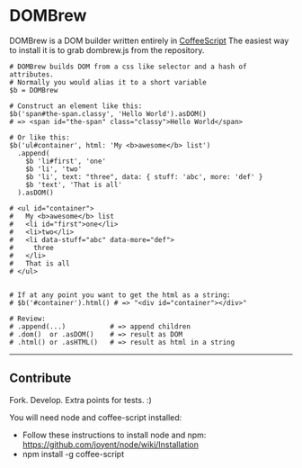 # DOMBrew

DOMBrew is a DOM builder written entirely in [CoffeeScript](http://jashkenas.github.com/coffee-script/)
The easiest way to install it is to grab dombrew.js from the repository.

    # DOMBrew builds DOM from a css like selector and a hash of attributes.
    # Normally you would alias it to a short variable
    $b = DOMBrew

    # Construct an element like this:
    $b('span#the-span.classy', 'Hello World').asDOM()
    # => <span id="the-span" class="classy">Hello World</span>

    # Or like this:
    $b('ul#container', html: 'My <b>awesome</b> list')
      .append(
        $b 'li#first', 'one'
        $b 'li', 'two'
        $b 'li', text: "three", data: { stuff: 'abc', more: 'def' }
        $b 'text', 'That is all'                                    
      ).asDOM()
    
    # <ul id=​"container">​
    #   My <b>​awesome​</b>​ list
    #   <li id="first">​one​</li>​
    #   <li>​two​</li>​
    #   <li data-stuff=​"abc" data-more=​"def">
    #     ​three
    #   ​</li>​
    #   That is all
    # </ul>​


    # If at any point you want to get the html as a string:
    # $b('#container').html() # => "<div id="container"></div>"

    # Review:
    # .append(...)           # => append children
    # .dom()  or .asDOM()    # => result as DOM
    # .html() or .asHTML()   # => result as html in a string

---
## Contribute

Fork. Develop. Extra points for tests. :)

You will need node and coffee-script installed:

* Follow these instructions to install node and npm: https://github.com/joyent/node/wiki/Installation
* npm install -g coffee-script
